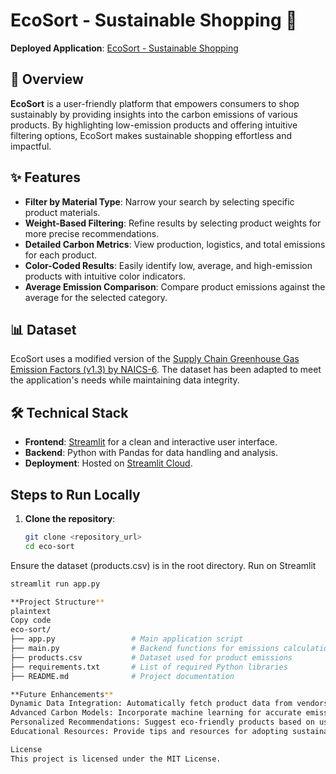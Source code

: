 # EcoSort - Sustainable Shopping 🌿

**Deployed Application**: [EcoSort - Sustainable Shopping](https://eco-sort.streamlit.app/)

## 📖 Overview
**EcoSort** is a user-friendly platform that empowers consumers to shop sustainably by providing insights into the carbon emissions of various products. By highlighting low-emission products and offering intuitive filtering options, EcoSort makes sustainable shopping effortless and impactful.

## ✨ Features
- **Filter by Material Type**: Narrow your search by selecting specific product materials.
- **Weight-Based Filtering**: Refine results by selecting product weights for more precise recommendations.
- **Detailed Carbon Metrics**: View production, logistics, and total emissions for each product.
- **Color-Coded Results**: Easily identify low, average, and high-emission products with intuitive color indicators.
- **Average Emission Comparison**: Compare product emissions against the average for the selected category.

## 📊 Dataset
EcoSort uses a modified version of the [Supply Chain Greenhouse Gas Emission Factors (v1.3) by NAICS-6](https://catalog.data.gov/dataset/supply-chain-greenhouse-gas-emission-factors-v1-3-by-naics-6). The dataset has been adapted to meet the application's needs while maintaining data integrity.

## 🛠️ Technical Stack
- **Frontend**: [Streamlit](https://streamlit.io/) for a clean and interactive user interface.
- **Backend**: Python with Pandas for data handling and analysis.
- **Deployment**: Hosted on [Streamlit Cloud](https://streamlit.io/cloud).

## Steps to Run Locally

1. **Clone the repository**:  
   ```bash
   git clone <repository_url>
   cd eco-sort
Ensure the dataset (products.csv) is in the root directory.
Run on Streamlit 
  ```bash
  streamlit run app.py

**Project Structure**
plaintext
Copy code
eco-sort/
├── app.py                 # Main application script
├── main.py                # Backend functions for emissions calculations
├── products.csv           # Dataset used for product emissions
├── requirements.txt       # List of required Python libraries
├── README.md              # Project documentation

**Future Enhancements**
Dynamic Data Integration: Automatically fetch product data from vendors in real time.
Advanced Carbon Models: Incorporate machine learning for accurate emission predictions.
Personalized Recommendations: Suggest eco-friendly products based on user preferences.
Educational Resources: Provide tips and resources for adopting sustainable shopping habits.

 License
This project is licensed under the MIT License.
